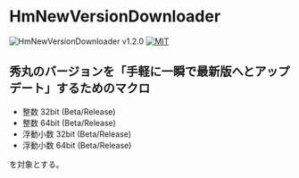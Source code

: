 # HmNewVersionDownloader

![HmNewVersionDownloader v1.2.0](https://img.shields.io/badge/HmNewVersionDownloader-v1.2.0-6479ff.svg)
[![MIT](https://img.shields.io/badge/license-MIT-blue.svg?style=flat)](LICENSE)

## 秀丸のバージョンを「手軽に一瞬で最新版へとアップデート」するためのマクロ

- 整数 32bit (Beta/Release)
- 整数 64bit (Beta/Release)
- 浮動小数 32bit (Beta/Release)
- 浮動小数 64bit (Beta/Release)

を対象とする。
